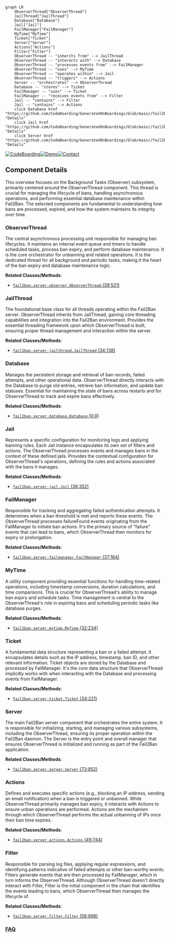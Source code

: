 ```mermaid
graph LR
    ObserverThread["ObserverThread"]
    JailThread["JailThread"]
    Database["Database"]
    Jail["Jail"]
    FailManager["FailManager"]
    MyTime["MyTime"]
    Ticket["Ticket"]
    Server["Server"]
    Actions["Actions"]
    Filter["Filter"]
    ObserverThread -- "inherits from" --> JailThread
    ObserverThread -- "interacts with" --> Database
    ObserverThread -- "processes events from" --> FailManager
    ObserverThread -- "uses" --> MyTime
    ObserverThread -- "operates within" --> Jail
    ObserverThread -- "triggers" --> Actions
    Server -- "orchestrates" --> ObserverThread
    Database -- "stores" --> Ticket
    FailManager -- "uses" --> Ticket
    FailManager -- "receives events from" --> Filter
    Jail -- "contains" --> Filter
    Jail -- "contains" --> Actions
    click Database href "https://github.com/CodeBoarding/GeneratedOnBoardings/blob/main//fail2ban/Database.md" "Details"
    click Jail href "https://github.com/CodeBoarding/GeneratedOnBoardings/blob/main//fail2ban/Jail.md" "Details"
    click Server href "https://github.com/CodeBoarding/GeneratedOnBoardings/blob/main//fail2ban/Server.md" "Details"
```
[![CodeBoarding](https://img.shields.io/badge/Generated%20by-CodeBoarding-9cf?style=flat-square)](https://github.com/CodeBoarding/CodeBoarding)[![Demo](https://img.shields.io/badge/Try%20our-Demo-blue?style=flat-square)](https://www.codeboarding.org/demo)[![Contact](https://img.shields.io/badge/Contact%20us%20-%20contact@codeboarding.org-lightgrey?style=flat-square)](mailto:contact@codeboarding.org)

## Component Details

This overview focuses on the Background Tasks (Observer) subsystem, primarily centered around the ObserverThread component. This thread is crucial for managing the lifecycle of bans, handling asynchronous operations, and performing essential database maintenance within Fail2Ban. The selected components are fundamental to understanding how bans are processed, expired, and how the system maintains its integrity over time.

### ObserverThread
The central asynchronous processing unit responsible for managing ban lifecycles. It maintains an internal event queue and timers to handle scheduled tasks, process ban expiry, and perform database maintenance. It is the core orchestrator for unbanning and related operations. It is the dedicated thread for all background and periodic tasks, making it the heart of the ban expiry and database maintenance logic.


**Related Classes/Methods**:

- <a href="https://github.com/fail2ban/fail2ban/blob/master/fail2ban/server/observer.py#L39-L521" target="_blank" rel="noopener noreferrer">`fail2ban.server.observer.ObserverThread` (39:521)</a>


### JailThread
The foundational base class for all threads operating within the Fail2Ban server. ObserverThread inherits from JailThread, gaining core threading capabilities and integration into the Fail2Ban environment. Provides the essential threading framework upon which ObserverThread is built, ensuring proper thread management and interaction within the server.


**Related Classes/Methods**:

- <a href="https://github.com/fail2ban/fail2ban/blob/master/fail2ban/server/jailthread.py#L34-L138" target="_blank" rel="noopener noreferrer">`fail2ban.server.jailthread.JailThread` (34:138)</a>


### Database
Manages the persistent storage and retrieval of ban records, failed attempts, and other operational data. ObserverThread directly interacts with the Database to purge old entries, retrieve ban information, and update ban statuses. Essential for maintaining the state of bans across restarts and for ObserverThread to track and expire bans effectively.


**Related Classes/Methods**:

- <a href="https://github.com/fail2ban/fail2ban/blob/master/fail2ban/server/database.py#L0-L0" target="_blank" rel="noopener noreferrer">`fail2ban.server.database.Database` (0:0)</a>


### Jail
Represents a specific configuration for monitoring logs and applying banning rules. Each Jail instance encapsulates its own set of filters and actions. The ObserverThread processes events and manages bans in the context of these defined jails. Provides the contextual configuration for ObserverThread's operations, defining the rules and actions associated with the bans it manages.


**Related Classes/Methods**:

- <a href="https://github.com/fail2ban/fail2ban/blob/master/fail2ban/server/jail.py#L38-L352" target="_blank" rel="noopener noreferrer">`fail2ban.server.jail.Jail` (38:352)</a>


### FailManager
Responsible for tracking and aggregating failed authentication attempts. It determines when a ban threshold is met and reports these events. The ObserverThread processes failureFound events originating from the FailManager to initiate ban actions. It's the primary source of "failure" events that can lead to bans, which ObserverThread then monitors for expiry or prolongation.


**Related Classes/Methods**:

- <a href="https://github.com/fail2ban/fail2ban/blob/master/fail2ban/server/failmanager.py#L37-L164" target="_blank" rel="noopener noreferrer">`fail2ban.server.failmanager.FailManager` (37:164)</a>


### MyTime
A utility component providing essential functions for handling time-related operations, including timestamp conversions, duration calculations, and time comparisons. This is crucial for ObserverThread's ability to manage ban expiry and schedule tasks. Time management is central to the ObserverThread's role in expiring bans and scheduling periodic tasks like database purges.


**Related Classes/Methods**:

- <a href="https://github.com/fail2ban/fail2ban/blob/master/fail2ban/server/mytime.py#L32-L234" target="_blank" rel="noopener noreferrer">`fail2ban.server.mytime.MyTime` (32:234)</a>


### Ticket
A fundamental data structure representing a ban or a failed attempt. It encapsulates details such as the IP address, timestamp, ban ID, and other relevant information. Ticket objects are stored by the Database and processed by FailManager. It's the core data structure that ObserverThread implicitly works with when interacting with the Database and processing events from FailManager.


**Related Classes/Methods**:

- <a href="https://github.com/fail2ban/fail2ban/blob/master/fail2ban/server/ticket.py#L34-L221" target="_blank" rel="noopener noreferrer">`fail2ban.server.ticket.Ticket` (34:221)</a>


### Server
The main Fail2Ban server component that orchestrates the entire system. It is responsible for initializing, starting, and managing various subsystems, including the ObserverThread, ensuring its proper operation within the Fail2Ban daemon. The Server is the entry point and overall manager that ensures ObserverThread is initialized and running as part of the Fail2Ban application.


**Related Classes/Methods**:

- <a href="https://github.com/fail2ban/fail2ban/blob/master/fail2ban/server/server.py#L73-L952" target="_blank" rel="noopener noreferrer">`fail2ban.server.server.Server` (73:952)</a>


### Actions
Defines and executes specific actions (e.g., blocking an IP address, sending an email notification) when a ban is triggered or unbanned. While ObserverThread primarily manages ban expiry, it interacts with Actions to ensure unban operations are performed. Actions are the mechanism through which ObserverThread performs the actual unbanning of IPs once their ban time expires.


**Related Classes/Methods**:

- <a href="https://github.com/fail2ban/fail2ban/blob/master/fail2ban/server/actions.py#L49-L744" target="_blank" rel="noopener noreferrer">`fail2ban.server.actions.Actions` (49:744)</a>


### Filter
Responsible for parsing log files, applying regular expressions, and identifying patterns indicative of failed attempts or other ban-worthy events. Filters generate events that are then processed by FailManager, which in turn informs the ObserverThread. Although ObserverThread doesn't directly interact with Filter, Filter is the initial component in the chain that identifies the events leading to bans, which ObserverThread then manages the lifecycle of.


**Related Classes/Methods**:

- <a href="https://github.com/fail2ban/fail2ban/blob/master/fail2ban/server/filter.py#L56-L998" target="_blank" rel="noopener noreferrer">`fail2ban.server.filter.Filter` (56:998)</a>




### [FAQ](https://github.com/CodeBoarding/GeneratedOnBoardings/tree/main?tab=readme-ov-file#faq)